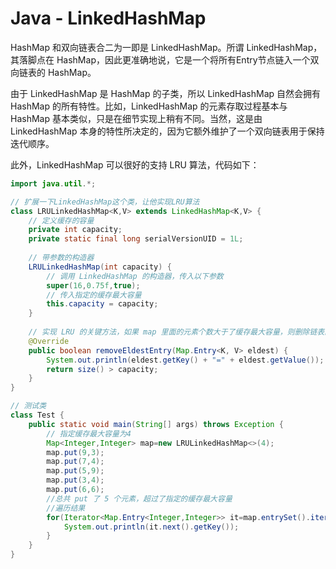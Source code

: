 # Java - LinkedHashMap

HashMap 和双向链表合二为一即是 LinkedHashMap。所谓 LinkedHashMap，其落脚点在 HashMap，因此更准确地说，它是一个将所有Entry节点链入一个双向链表的 HashMap。

由于 LinkedHashMap 是 HashMap 的子类，所以 LinkedHashMap 自然会拥有 HashMap 的所有特性。比如，LinkedHashMap 的元素存取过程基本与 HashMap 基本类似，只是在细节实现上稍有不同。当然，这是由 LinkedHashMap 本身的特性所决定的，因为它额外维护了一个双向链表用于保持迭代顺序。

此外，LinkedHashMap 可以很好的支持 LRU 算法，代码如下：

```java
import java.util.*;

// 扩展一下LinkedHashMap这个类，让他实现LRU算法
class LRULinkedHashMap<K,V> extends LinkedHashMap<K,V> {
	// 定义缓存的容量
	private int capacity;
	private static final long serialVersionUID = 1L;
	
    // 带参数的构造器	
	LRULinkedHashMap(int capacity) {
		// 调用 LinkedHashMap 的构造器，传入以下参数
		super(16,0.75f,true);
		// 传入指定的缓存最大容量
		this.capacity = capacity;
	}
    
	// 实现 LRU 的关键方法，如果 map 里面的元素个数大于了缓存最大容量，则删除链表的顶端元素
	@Override
	public boolean removeEldestEntry(Map.Entry<K, V> eldest) { 
		System.out.println(eldest.getKey() + "=" + eldest.getValue());  
		return size() > capacity;
	}  
}

// 测试类
class Test {
    public static void main(String[] args) throws Exception {
        // 指定缓存最大容量为4
        Map<Integer,Integer> map=new LRULinkedHashMap<>(4);
        map.put(9,3);
        map.put(7,4);
        map.put(5,9);
        map.put(3,4);
        map.put(6,6);
        //总共 put 了 5 个元素，超过了指定的缓存最大容量
        //遍历结果
        for(Iterator<Map.Entry<Integer,Integer>> it=map.entrySet().iterator(); it.hasNext(); ){
            System.out.println(it.next().getKey());
        }
	}
}
```

